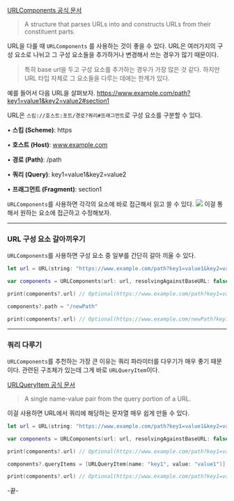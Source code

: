 [URLComponents 공식 문서](https://developer.apple.com/documentation/foundation/urlcomponents)

> A structure that parses URLs into and constructs URLs from their constituent parts.

URL을 다룰 때 `URLComponents` 를 사용하는 것이 좋을 수 있다.
URL은 여러가지의 구성 요소로 나뉘고 그 구성 요소들을 추가하거나 변경해서 쓰는 경우가 많기 때문이다.
> 특히 base url을 두고 구성 요소를 추가하는 경우가 가장 많은 것 같다.
하지만 URL 타입 자체로 그 요소들을 다루는 데에는 한계가 있다.

예를 들어서 다음 URL을 살펴보자.
https://www.example.com/path?key1=value1&key2=value2#section1

URL은 `스킴://호스트:포트/경로?쿼리#프래그먼트`로 구성 요소를 구분할 수 있다.

• **스킴 (Scheme)**: https

• **호스트 (Host)**: www.example.com

• **경로 (Path)**: /path

• **쿼리 (Query)**: key1=value1&key2=value2

• **프래그먼트 (Fragment)**: section1

`URLComponents`를 사용하면 각각의 요소에 바로 접근해서 읽고 쓸 수 있다.
![](https://i.imgur.com/nguDx8m.png)
이걸 통해서 원하는 요소에 접근하고 수정해보자.
***
### URL 구성 요소 갈아끼우기
`URLComponents`를 사용하면 구성 요소 중 일부를 간단히 갈아 끼울 수 있다.

```swift
let url = URL(string: "https://www.example.com/path?key1=value1&key2=value2#section1")!

var components = URLComponents(url: url, resolvingAgainstBaseURL: false)

print(components?.url) // Optional(https://www.example.com/path?key1=value1&key2=value2#section1)

components?.path = "/newPath" 

print(components?.url) // Optional(https://www.example.com/newPath?key1=value1&key2=value2#section1)
```

***
### 쿼리 다루기
`URLComponents`를 추천하는 가장 큰 이유는 쿼리 파라미터를 다우기가 매우 좋기 때문이다.
관련된 구조체가 있는데 그게 바로 `URLQueryItem`이다.

[URLQueryItem 공식 문서](https://developer.apple.com/documentation/foundation/urlqueryitem)
>A single name-value pair from the query portion of a URL.

이걸 사용하면 URL에서 쿼리에 해당하는 문자열 매우 쉽게 만들 수 있다.

```swift
let url = URL(string: "https://www.example.com/path?key1=value1&key2=value2#section1")!

var components = URLComponents(url: url, resolvingAgainstBaseURL: false)

print(components?.url) // Optional(https://www.example.com/path?key1=value1&key2=value2#section1)

components?.queryItems = [URLQueryItem(name: "key1", value: "value1")]

print(components?.url) // Optional(https://www.example.com/path?key1=value1#section1)
```

-끝-
